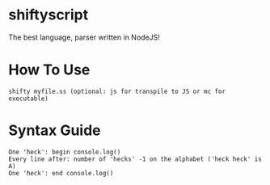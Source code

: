 # shiftyscript
The best language, parser written in NodeJS!

# How To Use
    shifty myfile.ss (optional: js for transpile to JS or mc for executable)

# Syntax Guide
    One 'heck': begin console.log()
    Every line after: number of 'hecks' -1 on the alphabet ('heck heck' is A)
    One 'heck': end console.log()
